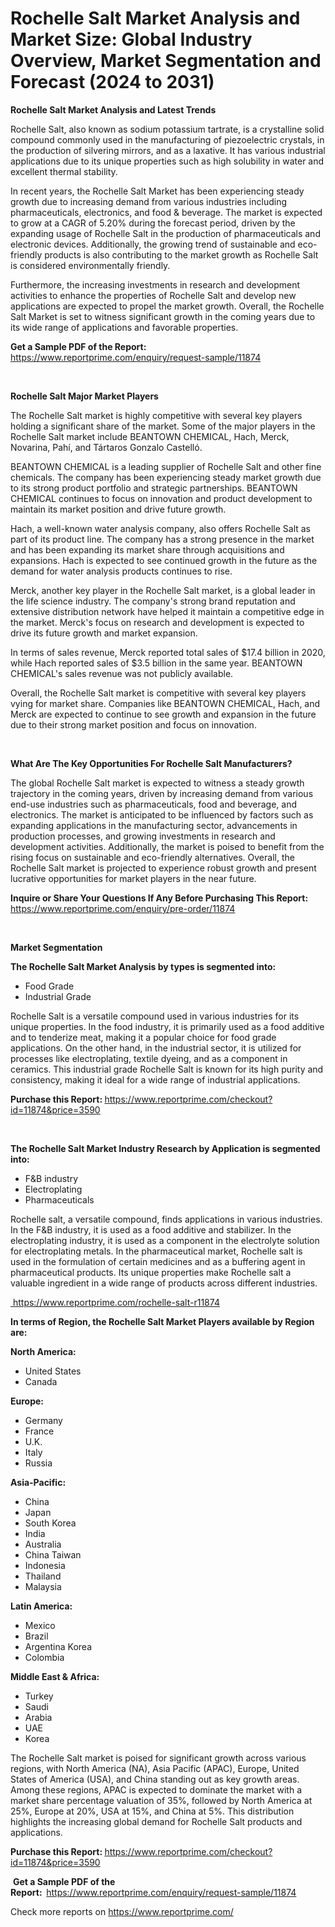 <p><h1>Rochelle Salt Market Analysis and Market Size: Global Industry Overview, Market Segmentation and Forecast (2024 to 2031)</h1></p><p><strong>Rochelle Salt Market Analysis and Latest Trends</strong></p>
<p><p>Rochelle Salt, also known as sodium potassium tartrate, is a crystalline solid compound commonly used in the manufacturing of piezoelectric crystals, in the production of silvering mirrors, and as a laxative. It has various industrial applications due to its unique properties such as high solubility in water and excellent thermal stability.</p><p>In recent years, the Rochelle Salt Market has been experiencing steady growth due to increasing demand from various industries including pharmaceuticals, electronics, and food & beverage. The market is expected to grow at a CAGR of 5.20% during the forecast period, driven by the expanding usage of Rochelle Salt in the production of pharmaceuticals and electronic devices. Additionally, the growing trend of sustainable and eco-friendly products is also contributing to the market growth as Rochelle Salt is considered environmentally friendly.</p><p>Furthermore, the increasing investments in research and development activities to enhance the properties of Rochelle Salt and develop new applications are expected to propel the market growth. Overall, the Rochelle Salt Market is set to witness significant growth in the coming years due to its wide range of applications and favorable properties.</p></p>
<p><strong>Get a Sample PDF of the Report:&nbsp;</strong> <a href="https://www.reportprime.com/enquiry/request-sample/11874">https://www.reportprime.com/enquiry/request-sample/11874</a></p>
<p>&nbsp;</p>
<p><strong>Rochelle Salt Major Market Players</strong></p>
<p><p>The Rochelle Salt market is highly competitive with several key players holding a significant share of the market. Some of the major players in the Rochelle Salt market include BEANTOWN CHEMICAL, Hach, Merck, Novarina, Pahí, and Tártaros Gonzalo Castelló.</p><p>BEANTOWN CHEMICAL is a leading supplier of Rochelle Salt and other fine chemicals. The company has been experiencing steady market growth due to its strong product portfolio and strategic partnerships. BEANTOWN CHEMICAL continues to focus on innovation and product development to maintain its market position and drive future growth.</p><p>Hach, a well-known water analysis company, also offers Rochelle Salt as part of its product line. The company has a strong presence in the market and has been expanding its market share through acquisitions and expansions. Hach is expected to see continued growth in the future as the demand for water analysis products continues to rise.</p><p>Merck, another key player in the Rochelle Salt market, is a global leader in the life science industry. The company's strong brand reputation and extensive distribution network have helped it maintain a competitive edge in the market. Merck's focus on research and development is expected to drive its future growth and market expansion.</p><p>In terms of sales revenue, Merck reported total sales of $17.4 billion in 2020, while Hach reported sales of $3.5 billion in the same year. BEANTOWN CHEMICAL's sales revenue was not publicly available.</p><p>Overall, the Rochelle Salt market is competitive with several key players vying for market share. Companies like BEANTOWN CHEMICAL, Hach, and Merck are expected to continue to see growth and expansion in the future due to their strong market position and focus on innovation.</p></p>
<p>&nbsp;</p>
<p><strong>What Are The Key Opportunities For Rochelle Salt Manufacturers?</strong></p>
<p><p>The global Rochelle Salt market is expected to witness a steady growth trajectory in the coming years, driven by increasing demand from various end-use industries such as pharmaceuticals, food and beverage, and electronics. The market is anticipated to be influenced by factors such as expanding applications in the manufacturing sector, advancements in production processes, and growing investments in research and development activities. Additionally, the market is poised to benefit from the rising focus on sustainable and eco-friendly alternatives. Overall, the Rochelle Salt market is projected to experience robust growth and present lucrative opportunities for market players in the near future.</p></p>
<p><strong>Inquire or Share Your Questions If Any Before Purchasing This Report:</strong> <a href="https://www.reportprime.com/enquiry/pre-order/11874">https://www.reportprime.com/enquiry/pre-order/11874</a></p>
<p>&nbsp;</p>
<p><strong>Market Segmentation</strong></p>
<p><strong>The Rochelle Salt Market Analysis by types is segmented into:</strong></p>
<p><ul><li>Food Grade</li><li>Industrial Grade</li></ul></p>
<p><p>Rochelle Salt is a versatile compound used in various industries for its unique properties. In the food industry, it is primarily used as a food additive and to tenderize meat, making it a popular choice for food grade applications. On the other hand, in the industrial sector, it is utilized for processes like electroplating, textile dyeing, and as a component in ceramics. This industrial grade Rochelle Salt is known for its high purity and consistency, making it ideal for a wide range of industrial applications.</p></p>
<p><strong>Purchase this Report:&nbsp;</strong><a href="https://www.reportprime.com/checkout?id=11874&price=3590">https://www.reportprime.com/checkout?id=11874&price=3590</a></p>
<p>&nbsp;</p>
<p><strong>The Rochelle Salt Market Industry Research by Application is segmented into:</strong></p>
<p><ul><li>F&B industry</li><li>Electroplating</li><li>Pharmaceuticals</li></ul></p>
<p><p>Rochelle salt, a versatile compound, finds applications in various industries. In the F&B industry, it is used as a food additive and stabilizer. In the electroplating industry, it is used as a component in the electrolyte solution for electroplating metals. In the pharmaceutical market, Rochelle salt is used in the formulation of certain medicines and as a buffering agent in pharmaceutical products. Its unique properties make Rochelle salt a valuable ingredient in a wide range of products across different industries.</p></p>
<p><a href="https://www.reportprime.com/rochelle-salt-r11874">&nbsp;https://www.reportprime.com/rochelle-salt-r11874</a></p>
<p><strong>In terms of Region, the Rochelle Salt Market Players available by Region are:</strong></p>
<p>
    <p> <strong> North America: </strong>
        <ul>
            <li>United States</li>
            <li>Canada</li>
        </ul>
        </p> 
    <p> <strong> Europe: </strong>
        <ul>
            <li>Germany</li>
            <li>France</li>
            <li>U.K.</li>
            <li>Italy</li>
            <li>Russia</li>
        </ul>
        </p> 
    <p> <strong> Asia-Pacific: </strong>
        <ul>
            <li>China</li>
            <li>Japan</li>
            <li>South Korea</li>
            <li>India</li>
            <li>Australia</li>
            <li>China Taiwan</li>
            <li>Indonesia</li>
            <li>Thailand</li>
            <li>Malaysia</li>
        </ul>
        </p> 
    <p> <strong> Latin America: </strong>
        <ul>
            <li>Mexico</li>
            <li>Brazil</li>
            <li>Argentina Korea</li>
            <li>Colombia</li>
        </ul>
        </p> 
    <p> <strong> Middle East & Africa: </strong>
        <ul>
            <li>Turkey</li>
            <li>Saudi</li>
            <li>Arabia</li>
            <li>UAE</li>
            <li>Korea</li>
        </ul>
    </p>
    </p>
<p><p>The Rochelle Salt market is poised for significant growth across various regions, with North America (NA), Asia Pacific (APAC), Europe, United States of America (USA), and China standing out as key growth areas. Among these regions, APAC is expected to dominate the market with a market share percentage valuation of 35%, followed by North America at 25%, Europe at 20%, USA at 15%, and China at 5%. This distribution highlights the increasing global demand for Rochelle Salt products and applications.</p></p>
<p><strong>Purchase this Report: </strong><a href="https://www.reportprime.com/checkout?id=11874&price=3590">https://www.reportprime.com/checkout?id=11874&price=3590</a></p>
<p>&nbsp;<strong>Get a Sample PDF of the Report:&nbsp;&nbsp;</strong><a href="https://www.reportprime.com/enquiry/request-sample/11874">https://www.reportprime.com/enquiry/request-sample/11874</a></p>
<p><strong></strong></p>
<p>Check more reports on <a href="https://www.reportprime.com/">https://www.reportprime.com/</a></p>